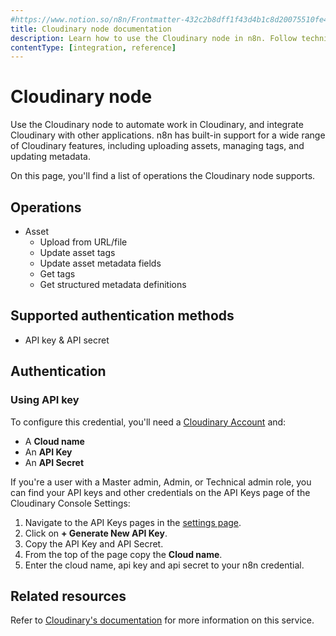 ```yaml
---
#https://www.notion.so/n8n/Frontmatter-432c2b8dff1f43d4b1c8d20075510fe4
title: Cloudinary node documentation
description: Learn how to use the Cloudinary node in n8n. Follow technical documentation to integrate Cloudinary node into your workflows.
contentType: [integration, reference]
---
```


# Cloudinary node

Use the Cloudinary node to automate work in Cloudinary, and integrate Cloudinary with other applications. n8n has built-in support for a wide range of Cloudinary features, including uploading assets, managing tags, and updating metadata.

On this page, you'll find a list of operations the Cloudinary node supports.

## Operations

* Asset
	* Upload from URL/file
	* Update asset tags
	* Update asset metadata fields
	* Get tags
	* Get structured metadata definitions

## Supported authentication methods

- API key & API secret

## Authentication 
### Using API key

To configure this credential, you'll need a [Cloudinary Account](https://cloudinary.com/users/register_free) and:

- A **Cloud name**
- An **API Key**
- An **API Secret**

If you're a user with a Master admin, Admin, or Technical admin role, you can find your API keys and other credentials on the API Keys page of the Cloudinary Console Settings:

1. Navigate to the API Keys pages in the [settings page](https://console.cloudinary.com/settings/api-keys).
2. Click on **+ Generate New API Key**.
3. Copy the API Key and API Secret.
4. From the top of the page copy the **Cloud name**.
5. Enter the cloud name, api key and api secret to your n8n credential.


## Related resources

Refer to [Cloudinary's documentation](https://cloudinary.com/documentation/programmable_media_guides) for more information on this service.

